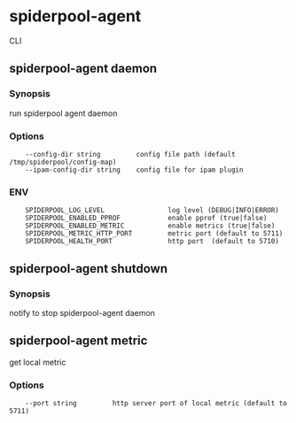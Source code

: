# spiderpool-agent

CLI

## spiderpool-agent daemon

### Synopsis

run spiderpool agent daemon

### Options

```
    --config-dir string         config file path (default /tmp/spiderpool/config-map)
    --ipam-config-dir string    config file for ipam plugin 
```

### ENV

```
    SPIDERPOOL_LOG_LEVEL                log level (DEBUG|INFO|ERROR)
    SPIDERPOOL_ENABLED_PPROF            enable pprof (true|false)
    SPIDERPOOL_ENABLED_METRIC           enable metrics (true|false)
    SPIDERPOOL_METRIC_HTTP_PORT         metric port (default to 5711)
    SPIDERPOOL_HEALTH_PORT              http port  (default to 5710)
```

## spiderpool-agent shutdown

### Synopsis

notify to stop spiderpool-agent daemon

## spiderpool-agent metric

get local metric

### Options

```
    --port string         http server port of local metric (default to 5711)
```
